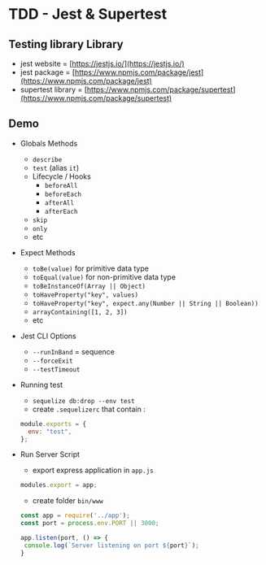# TDD - Jest & Supertest

## Testing library Library

- jest website = [https://jestjs.io/](https://jestjs.io/)
- jest package = [https://www.npmjs.com/package/jest](https://www.npmjs.com/package/jest)
- supertest library = [https://www.npmjs.com/package/supertest](https://www.npmjs.com/package/supertest)

## Demo

- Globals Methods
  - `describe`
  - `test` (alias `it`)
  - Lifecycle / Hooks
    - `beforeAll`
    - `beforeEach`
    - `afterAll`
    - `afterEach`
  - `skip`
  - `only`
  - etc
- Expect Methods

  - `toBe(value)` for primitive data type
  - `toEqual(value)` for non-primitive data type
  - `toBeInstanceOf(Array || Object)`
  - `toHaveProperty("key", values)`
  - `toHaveProperty("key", expect.any(Number || String || Boolean))`
  - `arrayContaining([1, 2, 3])`
  - etc

- Jest CLI Options

  - `--runInBand` = sequence
  - `--forceExit`
  - `--testTimeout`

- Running test

  - `sequelize db:drop --env test`
  - create `.sequelizerc` that contain :

  ```jsx
  module.exports = {
    env: "test",
  };
  ```

- Run Server Script

  - export express application in `app.js`

  ```jsx
  modules.export = app;
  ```

  - create folder `bin/www`

  ```jsx
  const app = require('../app');
  const port = process.env.PORT || 3000;

  app.listen(port, () => {
   console.log(`Server listening on port ${port}`);
  }
  ```
